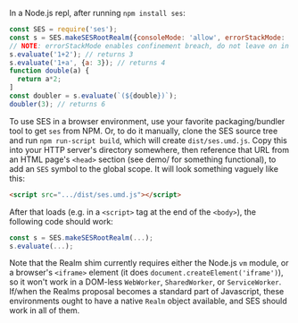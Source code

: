 In a Node.js repl, after running `npm install ses`:

```js
const SES = require('ses');
const s = SES.makeSESRootRealm({consoleMode: 'allow', errorStackMode: 'allow'});
// NOTE: errorStackMode enables confinement breach, do not leave on in production
s.evaluate('1+2'); // returns 3
s.evaluate('1+a', {a: 3}); // returns 4
function double(a) {
  return a*2;
]
const doubler = s.evaluate(`(${double})`);
doubler(3); // returns 6
```

To use SES in a browser environment, use your favorite packaging/bundler tool to get `ses` from NPM. Or, to do it manually, clone the SES source tree and run `npm run-script build`, which will create `dist/ses.umd.js`. Copy this into your HTTP server's directory somewhere, then reference that URL from an HTML page's `<head>` section (see demo/ for something functional), to add an `SES` symbol to the global scope. It will look something vaguely like this:
```html
<script src=".../dist/ses.umd.js"></script>
```

After that loads (e.g. in a `<script>` tag at the end of the `<body>`), the following code should work:

```js
const s = SES.makeSESRootRealm(...);
s.evaluate(...);
```

Note that the Realm shim currently requires either the Node.js `vm` module, or a browser's `<iframe>` element (it does `document.createElement('iframe')`), so it won't work in a DOM-less `WebWorker`, `SharedWorker`, or `ServiceWorker`. If/when the Realms proposal becomes a standard part of Javascript, these environments ought to have a native `Realm` object available, and SES should work in all of them.
